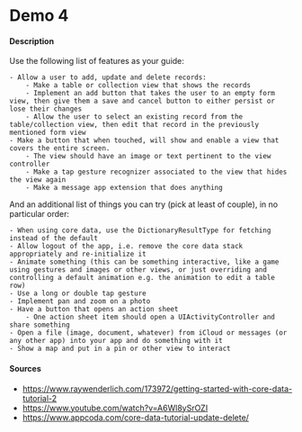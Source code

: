 # Demo 4

#### Description
Use the following list of features as your guide:

    - Allow a user to add, update and delete records:
        - Make a table or collection view that shows the records
        - Implement an add button that takes the user to an empty form view, then give them a save and cancel button to either persist or lose their changes
        - Allow the user to select an existing record from the table/collection view, then edit that record in the previously mentioned form view
    - Make a button that when touched, will show and enable a view that covers the entire screen.
        - The view should have an image or text pertinent to the view controller
        - Make a tap gesture recognizer associated to the view that hides the view again
        - Make a message app extension that does anything

And an additional list of things you can try (pick at least of couple), in no particular order:

    - When using core data, use the DictionaryResultType for fetching instead of the default
    - Allow logout of the app, i.e. remove the core data stack appropriately and re-initialize it
    - Animate something (this can be something interactive, like a game using gestures and images or other views, or just overriding and controlling a default animation e.g. the animation to edit a table row)
    - Use a long or double tap gesture
    - Implement pan and zoom on a photo
    - Have a button that opens an action sheet
        - One action sheet item should open a UIActivityController and share something
    - Open a file (image, document, whatever) from iCloud or messages (or any other app) into your app and do something with it
    - Show a map and put in a pin or other view to interact

#### Sources
  - https://www.raywenderlich.com/173972/getting-started-with-core-data-tutorial-2
  - https://www.youtube.com/watch?v=A6Wl8ySrOZI
  - https://www.appcoda.com/core-data-tutorial-update-delete/
